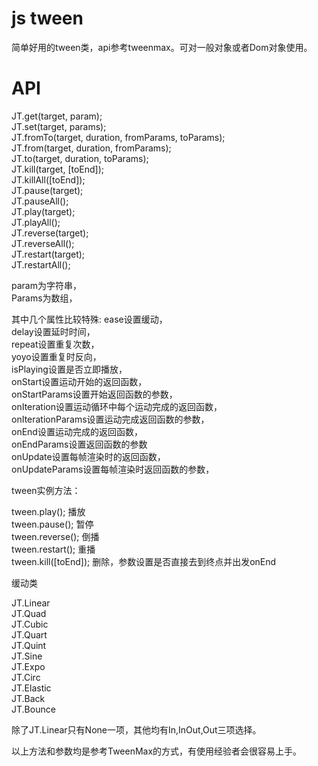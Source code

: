 js tween
============

简单好用的tween类，api参考tweenmax。可对一般对象或者Dom对象使用。


API
============

JT.get(target, param);  
JT.set(target, params);  
JT.fromTo(target, duration, fromParams, toParams);  
JT.from(target, duration, fromParams);  
JT.to(target, duration, toParams);  
JT.kill(target, [toEnd]);  
JT.killAll([toEnd]);  
JT.pause(target);  
JT.pauseAll();  
JT.play(target);  
JT.playAll();  
JT.reverse(target);  
JT.reverseAll();  
JT.restart(target);  
JT.restartAll();  

param为字符串，  
Params为数组，

其中几个属性比较特殊:
ease设置缓动，  
delay设置延时时间，  
repeat设置重复次数，  
yoyo设置重复时反向，  
isPlaying设置是否立即播放，  
onStart设置运动开始的返回函数，  
onStartParams设置开始返回函数的参数，  
onIteration设置运动循环中每个运动完成的返回函数，  
onIterationParams设置运动完成返回函数的参数，  
onEnd设置运动完成的返回函数，  
onEndParams设置返回函数的参数  
onUpdate设置每帧渲染时的返回函数，  
onUpdateParams设置每帧渲染时返回函数的参数，  


tween实例方法：

tween.play(); 播放  
tween.pause(); 暂停  
tween.reverse(); 倒播  
tween.restart(); 重播  
tween.kill([toEnd]); 删除，参数设置是否直接去到终点并出发onEnd



缓动类

JT.Linear  
JT.Quad  
JT.Cubic  
JT.Quart  
JT.Quint  
JT.Sine  
JT.Expo  
JT.Circ  
JT.Elastic  
JT.Back  
JT.Bounce  

除了JT.Linear只有None一项，其他均有In,InOut,Out三项选择。


以上方法和参数均是参考TweenMax的方式，有使用经验者会很容易上手。


